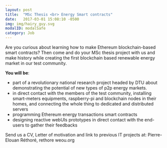 ```yaml
---
layout: post
title:  "MSc Thesis <br> Energy Smart contracts"
date:   2017-03-01 15:08:10 -0500
img: img/hairy_guy.svg
modalID: modalSafe
category: Job
---
```

Are you curious about learning how to make Ethereum blockchain-based smart contracts?
Then come and do your MSc thesis project with us and make history while creating the first blockchain based renewable energy market in our test community.

**You will be**:

- part of a revolutionary national research project headed by DTU about demonstrating the potential of new types of p2p energy markets.
- in direct contact with the members of the test community, installing smart-meters equipments, raspberry-pi and blockchain nodes in their homes, and connecting the whole thing to dedicated and distributed servers
- programming Ethereum energy transactions smart contracts
- designing reactive webUIs prototypes in direct contact with the end-users to gather their feedbacks

Send us a CV, Letter of motivation and link to previous IT projects at:
Pierre-Elouan Réthoré, rethore <at> weou.org
